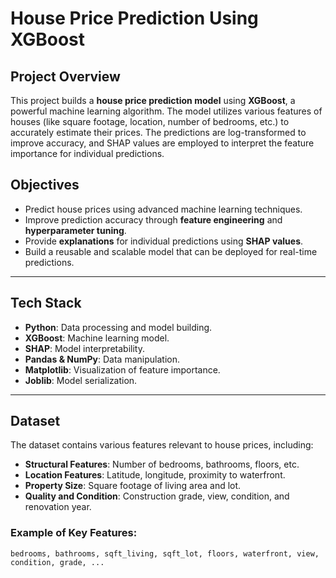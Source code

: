 # House Price Prediction Using XGBoost

## Project Overview
This project builds a **house price prediction model** using **XGBoost**, a powerful machine learning algorithm. The model utilizes various features of houses (like square footage, location, number of bedrooms, etc.) to accurately estimate their prices. The predictions are log-transformed to improve accuracy, and SHAP values are employed to interpret the feature importance for individual predictions.

## Objectives
- Predict house prices using advanced machine learning techniques.
- Improve prediction accuracy through **feature engineering** and **hyperparameter tuning**.
- Provide **explanations** for individual predictions using **SHAP values**.
- Build a reusable and scalable model that can be deployed for real-time predictions.

---

## Tech Stack
- **Python**: Data processing and model building.
- **XGBoost**: Machine learning model.
- **SHAP**: Model interpretability.
- **Pandas & NumPy**: Data manipulation.
- **Matplotlib**: Visualization of feature importance.
- **Joblib**: Model serialization.

---

## Dataset
The dataset contains various features relevant to house prices, including:
- **Structural Features**: Number of bedrooms, bathrooms, floors, etc.
- **Location Features**: Latitude, longitude, proximity to waterfront.
- **Property Size**: Square footage of living area and lot.
- **Quality and Condition**: Construction grade, view, condition, and renovation year.

### Example of Key Features:
```text
bedrooms, bathrooms, sqft_living, sqft_lot, floors, waterfront, view, condition, grade, ...
